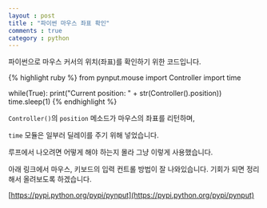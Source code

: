 ```yaml
---
layout : post
title : "파이썬 마우스 좌표 확인"
comments : true
category : python
---
```




파이썬으로 마우스 커서의 위치(좌표)를 확인하기 위한 코드입니다.


{% highlight ruby %}
from pynput.mouse import Controller
import time

while(True):
    print("Current position: " + str(Controller().position))
    time.sleep(1)
{% endhighlight %}


`Controller()`의 `position` 메소드가 마우스의 좌표를 리턴하며,

`time` 모듈은 일부러 딜레이를 주기 위해 넣었습니다.



루프에서 나오려면 어떻게 해야 하는지 몰라 그냥 이렇게 사용했습니다.

아래 링크에서 마우스, 키보드의 입력 컨트롤 방법이 잘 나와있습니다.
기회가 되면 정리해서 올려보도록 하겠습니다.

[https://pypi.python.org/pypi/pynput](https://pypi.python.org/pypi/pynput)
